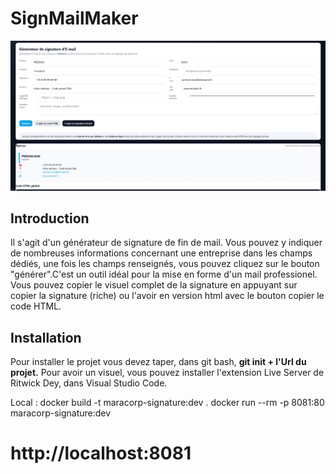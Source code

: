 # SignMailMaker

![Screenshot of the interface of SignMailMaker.](./images/screen.png)

## Introduction

Il s'agit d'un générateur de signature de fin de mail. Vous pouvez y indiquer de nombreuses informations concernant une entreprise dans les champs dédiés, une fois les champs renseignés, vous pouvez cliquez sur le bouton "générer".C'est un outil idéal pour la mise en forme d'un mail professionel.  
Vous pouvez copier le visuel complet de la signature en appuyant sur copier la signature (riche) ou l'avoir en version html avec le bouton copier le code HTML.

## Installation 

Pour installer le projet vous devez taper, dans git bash, **git init + l'Url du projet.**
Pour avoir un visuel, vous pouvez installer l'extension Live Server de Ritwick Dey, dans Visual Studio Code. 

Local : 
docker build -t maracorp-signature:dev .
docker run --rm -p 8081:80 maracorp-signature:dev 

# http://localhost:8081

